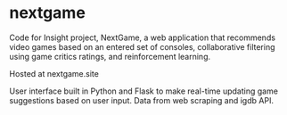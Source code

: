# nextgame
Code for Insight project, NextGame, a web application that recommends video games based on an entered set of
consoles, collaborative filtering using game critics ratings, and reinforcement learning.

Hosted at nextgame.site

User interface built in Python and Flask to make real-time updating game suggestions based on user input.
Data from web scraping and igdb API.
